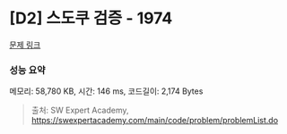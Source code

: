 # [D2] 스도쿠 검증 - 1974 

[문제 링크](https://swexpertacademy.com/main/code/problem/problemDetail.do?contestProbId=AV5Psz16AYEDFAUq) 

### 성능 요약

메모리: 58,780 KB, 시간: 146 ms, 코드길이: 2,174 Bytes



> 출처: SW Expert Academy, https://swexpertacademy.com/main/code/problem/problemList.do